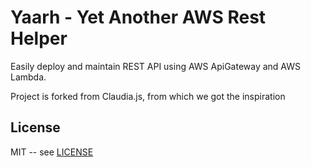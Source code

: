 # Yaarh - Yet Another AWS Rest Helper

Easily deploy and maintain REST API using AWS ApiGateway and AWS Lambda.

Project is forked from Claudia.js, from which we got the inspiration

## License

MIT -- see [LICENSE](LICENSE)
